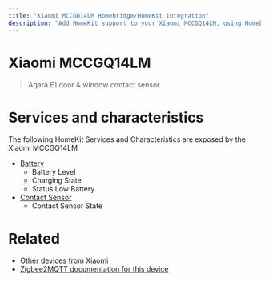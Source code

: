 ```yaml
---
title: "Xiaomi MCCGQ14LM Homebridge/HomeKit integration"
description: "Add HomeKit support to your Xiaomi MCCGQ14LM, using Homebridge, Zigbee2MQTT and homebridge-z2m."
---
```

<!---
This file has been GENERATED using src/docgen/docgen.ts
DO NOT EDIT THIS FILE MANUALLY!
-->
# Xiaomi MCCGQ14LM
> Aqara E1 door & window contact sensor


# Services and characteristics
The following HomeKit Services and Characteristics are exposed by
the Xiaomi MCCGQ14LM

* [Battery](../../battery.md)
  * Battery Level
  * Charging State
  * Status Low Battery
* [Contact Sensor](../../sensors.md)
  * Contact Sensor State


# Related
* [Other devices from Xiaomi](../index.md#xiaomi)
* [Zigbee2MQTT documentation for this device](https://www.zigbee2mqtt.io/devices/MCCGQ14LM.html)